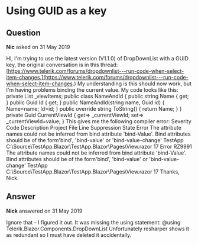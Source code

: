 # Using GUID as a key

## Question

**Nic** asked on 31 May 2019

Hi, I'm trying to use the latest version (V1.1.0) of DropDownList with a GUID key, the original conversation is in this thread: [https://www.telerik.com/forums/dropdownlist---run-code-when-select-item-changes.](https://www.telerik.com/forums/dropdownlist---run-code-when-select-item-changes.) My understanding is this should now work, but I'm having problems binding the current value. My code looks like this: <TelerikDropDownList Data="@_viewItems" TValue="Guid" TextField="Name" ValueField="Id" bind-Value="@CurrentViewId" PopupHeight="120" /> private List<NameAndId> _viewItems; public class NameAndId { public string Name { get; } public Guid Id { get; } public NameAndId(string name, Guid id) { Name=name; Id=id; } public override string ToString() { return Name; } } private Guid CurrentViewId { get=> _currentViewId; set=> _currentViewId=value; } This gives me the following compiler error: Severity Code Description Project File Line Suppression State Error The attribute names could not be inferred from bind attribute 'bind-Value'. Bind attributes should be of the form'bind', 'bind-value' or 'bind-value-change' TestApp C:\Source\TestApp.Blazor\TestApp.Blazor\Pages\View.razor 17 Error RZ9991 The attribute names could not be inferred from bind attribute 'bind-Value'. Bind attributes should be of the form'bind', 'bind-value' or 'bind-value-change' TestApp C:\Source\TestApp.Blazor\TestApp.Blazor\Pages\View.razor 17 Thanks, Nick.

## Answer

**Nick** answered on 31 May 2019

Ignore that - I figured it out. It was missing the using statement: @using Telerik.Blazor.Components.DropDownList Unfortunately resharper shows it as redundant so I must have deleted it accidentally.
